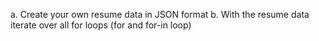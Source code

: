 a. Create your own resume data in JSON format
b. With the resume data iterate over all for loops (for and for-in loop)
